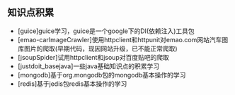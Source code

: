 ## 知识点积累

 * [guice]guice学习，guice是一个google下的DI(依赖注入)工具包
 * [emao-carImageCrawler]使用httpclient和httpunit对emao.com网站汽车图库图片的爬取(早期代码，现因网站升级，已不能正常爬取)
 * [jsoupSpider]试用httpclient和jsoup对百度贴吧的爬取
 * [justdoit_basejava]一些java基础知识点的积累学习
 * [mongodb]基于org.mongodb包的mongodb基本操作的学习
 * [redis]基于jedis包redis基本操作的学习
